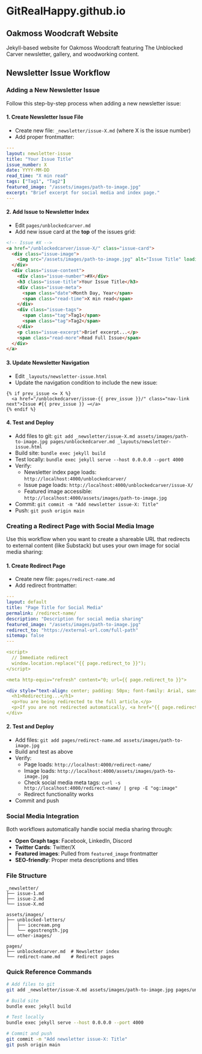 # GitRealHappy.github.io

## Oakmoss Woodcraft Website

Jekyll-based website for Oakmoss Woodcraft featuring The Unblocked Carver newsletter, gallery, and woodworking content.

## Newsletter Issue Workflow

### Adding a New Newsletter Issue

Follow this step-by-step process when adding a new newsletter issue:

#### 1. **Create Newsletter Issue File**
- Create new file: `_newsletter/issue-X.md` (where X is the issue number)
- Add proper frontmatter:
```yaml
---
layout: newsletter-issue
title: "Your Issue Title"
issue_number: X
date: YYYY-MM-DD
read_time: "X min read"
tags: ["Tag1", "Tag2"]
featured_image: "/assets/images/path-to-image.jpg"
excerpt: "Brief excerpt for social media and index page."
---
```

#### 2. **Add Issue to Newsletter Index**
- Edit `pages/unblockedcarver.md`
- Add new issue card at the **top** of the issues grid:
```html
<!-- Issue #X -->
<a href="/unblockedcarver/issue-X/" class="issue-card">
  <div class="issue-image">
    <img src="/assets/images/path-to-image.jpg" alt="Issue Title" loading="lazy">
  </div>
  <div class="issue-content">
    <div class="issue-number">#X</div>
    <h3 class="issue-title">Your Issue Title</h3>
    <div class="issue-meta">
      <span class="date">Month Day, Year</span>
      <span class="read-time">X min read</span>
    </div>
    <div class="issue-tags">
      <span class="tag">Tag1</span>
      <span class="tag">Tag2</span>
    </div>
    <p class="issue-excerpt">Brief excerpt...</p>
    <span class="read-more">Read Full Issue</span>
  </div>
</a>
```

#### 3. **Update Newsletter Navigation**
- Edit `_layouts/newsletter-issue.html`
- Update the navigation condition to include the new issue:
```liquid
{% if prev_issue <= X %}
  <a href="/unblockedcarver/issue-{{ prev_issue }}/" class="nav-link next">Issue #{{ prev_issue }} →</a>
{% endif %}
```

#### 4. **Test and Deploy**
- Add files to git: `git add _newsletter/issue-X.md assets/images/path-to-image.jpg pages/unblockedcarver.md _layouts/newsletter-issue.html`
- Build site: `bundle exec jekyll build`
- Test locally: `bundle exec jekyll serve --host 0.0.0.0 --port 4000`
- Verify:
  - Newsletter index page loads: `http://localhost:4000/unblockedcarver/`
  - Issue page loads: `http://localhost:4000/unblockedcarver/issue-X/`
  - Featured image accessible: `http://localhost:4000/assets/images/path-to-image.jpg`
- Commit: `git commit -m "Add newsletter issue-X: Title"`
- Push: `git push origin main`

### Creating a Redirect Page with Social Media Image

Use this workflow when you want to create a shareable URL that redirects to external content (like Substack) but uses your own image for social media sharing:

#### 1. **Create Redirect Page**
- Create new file: `pages/redirect-name.md`
- Add redirect frontmatter:
```yaml
---
layout: default
title: "Page Title for Social Media"
permalink: /redirect-name/
description: "Description for social media sharing"
featured_image: "/assets/images/path-to-image.jpg"
redirect_to: "https://external-url.com/full-path"
sitemap: false
---

<script>
  // Immediate redirect
  window.location.replace("{{ page.redirect_to }}");
</script>

<meta http-equiv="refresh" content="0; url={{ page.redirect_to }}">

<div style="text-align: center; padding: 50px; font-family: Arial, sans-serif;">
  <h1>Redirecting...</h1>
  <p>You are being redirected to the full article.</p>
  <p>If you are not redirected automatically, <a href="{{ page.redirect_to }}">click here</a>.</p>
</div>
```

#### 2. **Test and Deploy**
- Add files: `git add pages/redirect-name.md assets/images/path-to-image.jpg`
- Build and test as above
- Verify:
  - Page loads: `http://localhost:4000/redirect-name/`
  - Image loads: `http://localhost:4000/assets/images/path-to-image.jpg`
  - Check social media meta tags: `curl -s http://localhost:4000/redirect-name/ | grep -E "og:image"`
  - Redirect functionality works
- Commit and push

### Social Media Integration

Both workflows automatically handle social media sharing through:
- **Open Graph tags**: Facebook, LinkedIn, Discord
- **Twitter Cards**: Twitter/X
- **Featured images**: Pulled from `featured_image` frontmatter
- **SEO-friendly**: Proper meta descriptions and titles

### File Structure
```
_newsletter/
├── issue-1.md
├── issue-2.md
└── issue-X.md

assets/images/
├── unblocked-letters/
│   ├── icecream.png
│   └── egostrength.jpg
└── other-images/

pages/
├── unblockedcarver.md  # Newsletter index
└── redirect-name.md    # Redirect pages
```

### Quick Reference Commands
```bash
# Add files to git
git add _newsletter/issue-X.md assets/images/path-to-image.jpg pages/unblockedcarver.md

# Build site
bundle exec jekyll build

# Test locally
bundle exec jekyll serve --host 0.0.0.0 --port 4000

# Commit and push
git commit -m "Add newsletter issue-X: Title"
git push origin main
```
